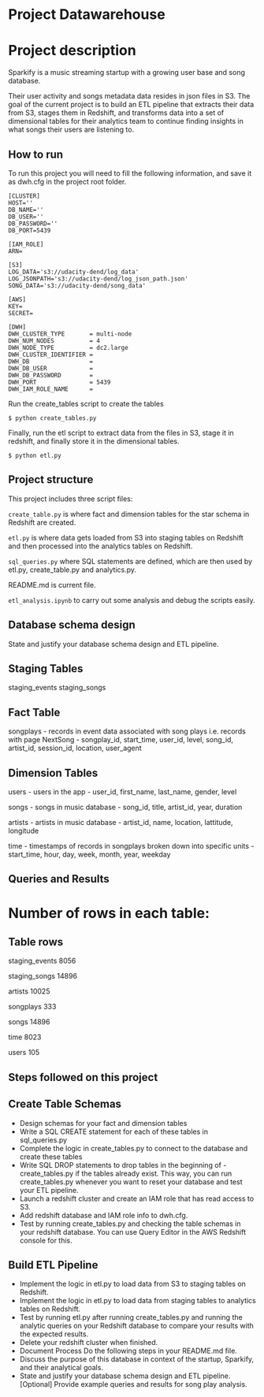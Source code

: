 # Project Datawarehouse

# Project description

Sparkify is a music streaming startup with a growing user base and song database.

Their user activity and songs metadata data resides in json files in S3. The goal of the current project is to build an ETL pipeline that extracts their data from S3, stages them in Redshift, and transforms data into a set of dimensional tables for their analytics team to continue finding insights in what songs their users are listening to.

## How to run

To run this project you will need to fill the following information, and save it as dwh.cfg in the project root folder.

```
[CLUSTER]
HOST=''
DB_NAME=''
DB_USER=''
DB_PASSWORD=''
DB_PORT=5439

[IAM_ROLE]
ARN=

[S3]
LOG_DATA='s3://udacity-dend/log_data'
LOG_JSONPATH='s3://udacity-dend/log_json_path.json'
SONG_DATA='s3://udacity-dend/song_data'

[AWS]
KEY=
SECRET=

[DWH]
DWH_CLUSTER_TYPE       = multi-node
DWH_NUM_NODES          = 4
DWH_NODE_TYPE          = dc2.large
DWH_CLUSTER_IDENTIFIER = 
DWH_DB                 = 
DWH_DB_USER            = 
DWH_DB_PASSWORD        = 
DWH_PORT               = 5439
DWH_IAM_ROLE_NAME      = 
```

Run the create_tables script to create the tables

```$ python create_tables.py```

Finally, run the etl script to extract data from the files in S3, stage it in redshift, and finally store it in the dimensional tables.

```$ python etl.py```

## Project structure

This project includes three script files:

`create_table.py` is where fact and dimension tables for the star schema in Redshift are created.

`etl.py` is where data gets loaded from S3 into staging tables on Redshift and then processed into the analytics tables on Redshift.

`sql_queries.py` where SQL statements are defined, which are then used by etl.py, create_table.py and analytics.py.

README.md is current file.

`etl_analysis.ipynb` to carry out some analysis and debug the scripts easily.


## Database schema design

State and justify your database schema design and ETL pipeline.

## Staging Tables

staging_events
staging_songs

## Fact Table

songplays - records in event data associated with song plays i.e. records with page NextSong - songplay_id, start_time, user_id, level, song_id, artist_id, session_id, location, user_agent

## Dimension Tables

users - users in the app - user_id, first_name, last_name, gender, level

songs - songs in music database - song_id, title, artist_id, year, duration

artists - artists in music database - artist_id, name, location, lattitude, longitude

time - timestamps of records in songplays broken down into specific units - start_time, hour, day, week, month, year, weekday

## Queries and Results

# Number of rows in each table:

## Table	rows
staging_events	8056 

staging_songs	14896

artists	10025

songplays	333

songs	14896

time	8023

users	105

## Steps followed on this project

## Create Table Schemas
* Design schemas for your fact and dimension tables
* Write a SQL CREATE statement for each of these tables in sql_queries.py
* Complete the logic in create_tables.py to connect to the database and create these tables
* Write SQL DROP statements to drop tables in the beginning of - create_tables.py if the tables already exist. This way, you can run create_tables.py whenever you want to reset your database and test your ETL pipeline.
* Launch a redshift cluster and create an IAM role that has read access to S3.
* Add redshift database and IAM role info to dwh.cfg.
* Test by running create_tables.py and checking the table schemas in your redshift database. You can use Query Editor in the AWS Redshift console for this.

## Build ETL Pipeline
* Implement the logic in etl.py to load data from S3 to staging tables on Redshift.
* Implement the logic in etl.py to load data from staging tables to analytics tables on Redshift.
* Test by running etl.py after running create_tables.py and running the analytic queries on your Redshift database to compare your results with the expected results.
* Delete your redshift cluster when finished.
* Document Process Do the following steps in your README.md file.
* Discuss the purpose of this database in context of the startup, Sparkify, and their analytical goals.
* State and justify your database schema design and ETL pipeline.
[Optional] Provide example queries and results for song play analysis.
